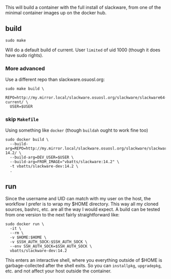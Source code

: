 This will build a container with the full install of slackware, from one of the minimal container images up on the docker hub.


## build

```shell
sudo make
```

Will do a default build of current. User `limited` of uid 1000 (though it does have sudo rights).

### More advanced

Use a different repo than slackware.osuosl.org:

```shell
sudo make build \
  REPO=http://my.mirror.local/slackware.osuosl.org/slackware/slackware64-current/ \
  USER=$USER
```


### skip `Makefile`

Using something like `docker` (though `buildah` ought to work fine too)

```shell
sudo docker build \
  --build-arg=REPO=http://my.mirror.local/slackware.osuosl.org/slackware/slackware64-14.2/ \
  --build-arg=DEV_USER=$USER \
  --build-arg=FROM_IMAGE="vbatts/slackware:14.2" \
  -t vbatts/slackware-dev:14.2 \
  .
```


## run

Since the username and UID can match with my user on the host, the workflow I prefer is to wrap my $HOME directory.
This way all my cloned sources, bashrc, etc. are all the way I would expect.
A build can be tested from one version to the next fairly straightforward like:

```shell
sudo docker run \
  -it \
  --rm \
  -v $HOME:$HOME \
  -v $SSH_AUTH_SOCK:$SSH_AUTH_SOCK \
  --env SSH_AUTH_SOCK=$SSH_AUTH_SOCK \
  vbatts/slackware-dev:14.2
```

This enters an interactive shell, where you everything outside of $HOME is garbage-collected after the shell exits.
So you can `installpkg`, `upgradepkg`, etc. and not affect your host outside the container.
